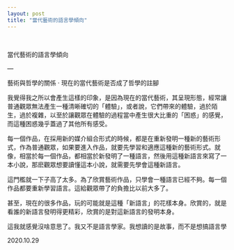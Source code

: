 ```yaml
---
layout: post
title: "當代藝術的語言學傾向"
---
```


  
&nbsp;
&nbsp;


當代藝術的語言學傾向

—

藝術與哲學的關係 · 現在的當代藝術是否成了哲學的註腳

我覺得我之所以會產生這樣的印象，是因為現在的當代藝術，其呈現形態，經常讓普通觀眾無法產生一種清晰確切的「體驗」，或者說，它們帶來的體驗，過於陌生，過於複雜，以至於讓觀眾在體驗的過程當中產生很大比重的「困惑」的感覺，而這種困惑幾乎蓋過了其他所有感受。

每一個作品，在採用新的媒介組合形式的時候，都是在重新發明一種新的藝術形式，作為普通觀眾，如果要進入作品，就要先學習和適應這種新的藝術形式。就像，相當於每一個作品，都相當於新發明了一種語言，然後用這種新語言來寫了一本小說，那麽觀眾想要讀懂這本小說，就需要先學會這種新語言。

這門檻就一下子高了太多。為了欣賞藝術作品，只學會一種語言已經不夠。每一個作品都要重新學習語言。這給觀眾帶了的負擔比以前大多了。

甚至，現在的很多作品，玩的可能就是這種「新語言」的花樣本身。欣賞的，就是看誰的新語言發明得更精彩，欣賞的是對這新語言的發明本身。

這我就感覺沒啥意思了。我又不是語言學家。我想讀的是故事，而不是想搞語言學

2020.10.29